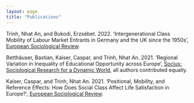 ```yaml
---
layout: page
title: "Publications"
---
```


Trinh, Nhat An, and Bukodi, Erzsébet. 2022. ‘Intergenerational Class Mobility of Labour Market Entrants in Germany and the UK since the 1950s’, [European Sociological Review](https://doi.org/10.1093/esr/jcab028).

Betthäuser, Bastian, Kaiser, Caspar, and Trinh, Nhat An. 2021. ‘Regional Variation in Inequality of Educational Opportunity across Europe’, [Socius: Sociological Research for a Dynamic World](https://doi.org/10.1177/23780231211019890), all authors contributed equally. 

Kaiser, Caspar, and Trinh, Nhat An. 2021. ‘Positional, Mobility, and Reference Effects: How Does Social Class Affect Life Satisfaction in Europe?’, [European Sociological Review](https://doi.org/10.1093/esr/jcaa067).
